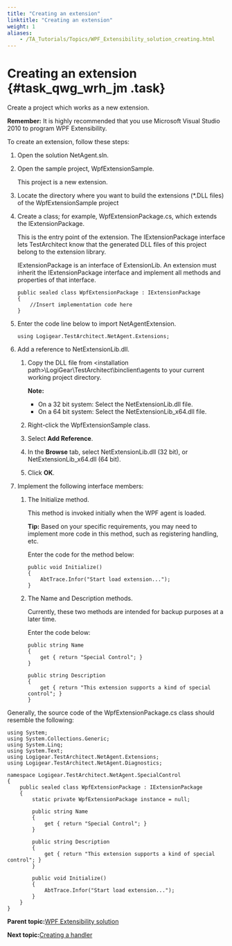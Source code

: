 ```yaml
--- 
title: "Creating an extension"
linktitle: "Creating an extension"
weight: 1
aliases: 
    - /TA_Tutorials/Topics/WPF_Extensibility_solution_creating.html
---
```

# Creating an extension {#task_qwg_wrh_jm .task}

Create a project which works as a new extension.

**Remember:** It is highly recommended that you use Microsoft Visual Studio 2010 to program WPF Extensibility.

To create an extension, follow these steps:

1.  Open the solution NetAgent.sln.

2.  Open the sample project, WpfExtensionSample.

    This project is a new extension.

3.  Locate the directory where you want to build the extensions \(\*.DLL files\) of the WpfExtensionSample project

4.  Create a class; for example, WpfExtensionPackage.cs, which extends the IExtensionPackage.

    This is the entry point of the extension. The IExtensionPackage interface lets TestArchitect know that the generated DLL files of this project belong to the extension library.

    IExtensionPackage is an interface of ExtensionLib. An extension must inherit the IExtensionPackage interface and implement all methods and properties of that interface.

    ```
    public sealed class WpfExtensionPackage : IExtensionPackage 
    { 
        //Insert implementation code here
    }
    ```

5.  Enter the code line below to import NetAgentExtension.

    ```
    using Logigear.TestArchitect.NetAgent.Extensions;
    ```

6.  Add a reference to NetExtensionLib.dll.

    1.  Copy the DLL file from <installation path\>\\LogiGear\\TestArchitect\\binclient\\agents to your current working project directory.

        **Note:**

        -   On a 32 bit system: Select the NetExtensionLib.dll file.
        -   On a 64 bit system: Select the NetExtensionLib\_x64.dll file.
    2.  Right-click the WpfExtensionSample class.

    3.  Select **Add Reference**.

    4.  In the **Browse** tab, select NetExtensionLib.dll \(32 bit\), or NetExtensionLib\_x64.dll \(64 bit\).

    5.  Click **OK**.

7.  Implement the following interface members:

    1.  The Initialize method.

        This method is invoked initially when the WPF agent is loaded.

        **Tip:** Based on your specific requirements, you may need to implement more code in this method, such as registering handling, etc.

        Enter the code for the method below:

        ```
        public void Initialize()
        {
            AbtTrace.Infor("Start load extension...");
        }
        ```

    2.  The Name and Description methods.

        Currently, these two methods are intended for backup purposes at a later time.

        Enter the code below:

        ```
        public string Name
        {
            get { return "Special Control"; }
        }
                                    
        public string Description
        {
            get { return "This extension supports a kind of special control"; }
        }
        ```


Generally, the source code of the WpfExtensionPackage.cs class should resemble the following:

```
using System;
using System.Collections.Generic;
using System.Linq;
using System.Text;
using Logigear.TestArchitect.NetAgent.Extensions;
using Logigear.TestArchitect.NetAgent.Diagnostics;

namespace Logigear.TestArchitect.NetAgent.SpecialControl
{
    public sealed class WpfExtensionPackage : IExtensionPackage
    {
        static private WpfExtensionPackage instance = null;

        public string Name
        {
            get { return "Special Control"; }
        }

        public string Description
        {
            get { return "This extension supports a kind of special control"; }
        }

        public void Initialize()
        {
            AbtTrace.Infor("Start load extension...");
        }
    }
}
```

**Parent topic:**[WPF Extensibility solution](../../TA_Tutorials/Topics/WPF_Extensibility_solution.html)

**Next topic:**[Creating a handler](../../TA_Tutorials/Topics/WPF_Extensibility_solution_creating_handler.html)

